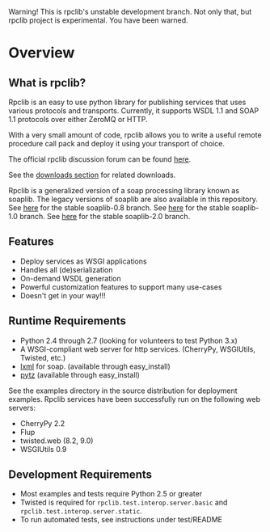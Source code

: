 
Warning! This is rpclib's unstable development branch. Not only that, but rpclib
project is experimental. You have been warned.

Overview
========

What is rpclib?
----------------

Rpclib is an easy to use python library for publishing services that uses various
protocols and transports. Currently, it supports WSDL 1.1 and SOAP 1.1 protocols
over either ZeroMQ or HTTP.

With a very small amount of code, rpclib allows you to write a useful remote
procedure call pack and deploy it using your transport of choice.

The official rpclib discussion forum can be found [here](http://mail.python.org/mailman/listinfo/soap).

See the [downloads section](http://github.com/arskom/rpclib/downloads) for related downloads.

Rpclib is a generalized version of a soap processing library known as soaplib.
The legacy versions of soaplib are also available in this repository.
See [here](http://github.com/arskom/rpclib/tree/soaplib-0_8) for the stable soaplib-0.8 branch.
See [here](http://github.com/arskom/rpclib/tree/soaplib-1_0) for the stable soaplib-1.0 branch.
See [here](http://github.com/arskom/rpclib/tree/soaplib-2_0) for the stable soaplib-2.0 branch.

Features
--------
* Deploy services as WSGI applications
* Handles all (de)serialization
* On-demand WSDL generation
* Powerful customization features to support many use-cases
* Doesn't get in your way!!!

Runtime Requirements
--------------------
* Python 2.4 through 2.7 (looking for volunteers to test Python 3.x)
* A WSGI-compliant web server for http services. (CherryPy, WSGIUtils, Twisted, etc.)
* [lxml](http://codespeak.net/lxml/) for soap. (available through easy_install)
* [pytz](http://pytz.sourceforge.net/) (available through easy_install)

See the examples directory in the source distribution for deployment
examples. Rpclib services have been successfully run on the following web
servers:

* CherryPy 2.2
* Flup
* twisted.web (8.2, 9.0)
* WSGIUtils 0.9

Development Requirements
------------------------
* Most examples and tests require Python 2.5 or greater
* Twisted is required for `rpclib.test.interop.server.basic` and `rpclib.test.interop.server.static`.
* To run automated tests, see instructions under test/README
